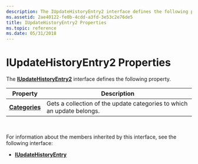 ```yaml
---
description: The IUpdateHistoryEntry2 interface defines the following property.
ms.assetid: 2ae40122-fe0b-4cdd-a3fd-3e53c2e76de5
title: IUpdateHistoryEntry2 Properties
ms.topic: reference
ms.date: 05/31/2018
---
```


# IUpdateHistoryEntry2 Properties

The [**IUpdateHistoryEntry2**](/windows/desktop/api/Wuapi/nn-wuapi-iupdatehistoryentry2) interface defines the following property.



| Property                                              | Description                                                            |
|-------------------------------------------------------|------------------------------------------------------------------------|
| [**Categories**](/windows/desktop/api/Wuapi/nf-wuapi-iupdatehistoryentry2-get_categories) | Gets a collection of the update categories to which an update belongs. |



 

For information about the members inherited by this interface, see the following interface:

-   [**IUpdateHistoryEntry**](/windows/desktop/api/Wuapi/nn-wuapi-iupdatehistoryentry)

 

 




